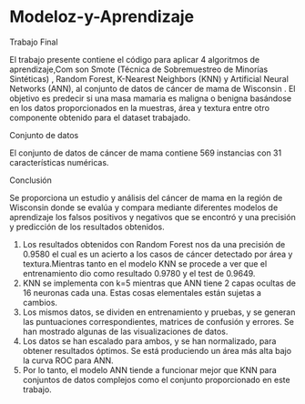 # Modeloz-y-Aprendizaje
Trabajo Final

El trabajo presente contiene el código para aplicar 4 algoritmos de aprendizaje,Com son Smote (Técnica de Sobremuestreo de Minorías Sintéticas) , Random Forest, K-Nearest Neighbors (KNN) y Artificial Neural Networks (ANN), al conjunto de datos de cáncer de mama de Wisconsin .
El objetivo es predecir si una masa mamaria es maligna o benigna basándose en los datos proporcionados en la muestras, área y textura entre otro componente obtenido para el dataset trabajado.

Conjunto de datos

El conjunto de datos de cáncer de mama contiene 569 instancias con 31 características numéricas. 

Conclusión

Se proporciona un estudio y análisis del cáncer de mama en la región de Wisconsin donde se evalúa y compara mediante diferentes modelos de aprendizaje los falsos positivos y negativos que se encontró y una precisión y predicción de los resultados obtenidos.
1.	Los resultados obtenidos con Random Forest nos da una precisión de 0.9580 el cual es un acierto a los casos de cáncer detectado por área y textura.Mientras tanto en el modelo KNN se procede a ver que el entrenamiento dio como resultado 0.9780 y el test de 0.9649.
2.	KNN se implementa con k=5 mientras que ANN tiene 2 capas ocultas de 16 neuronas cada una. Estas cosas elementales están sujetas a cambios.
3.	Los mismos datos, se dividen en entrenamiento y pruebas, y se generan las puntuaciones correspondientes, matrices de confusión y errores. Se han mostrado algunas de las visualizaciones de datos.
4.	Los datos se han escalado para ambos, y se han normalizado, para obtener resultados óptimos. Se está produciendo un área más alta bajo la curva ROC para ANN.
5.	Por lo tanto, el modelo ANN tiende a funcionar mejor que KNN para conjuntos de datos complejos como el conjunto proporcionado en este trabajo.
